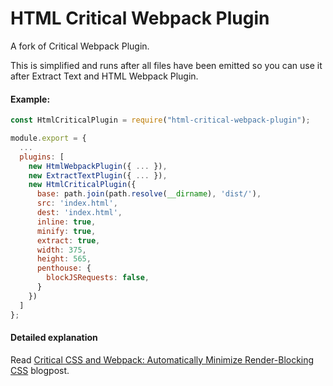 # HTML Critical Webpack Plugin  

A fork of Critical Webpack Plugin.

This is simplified and runs after all files have been emitted so you can use it after Extract Text and HTML Webpack Plugin.

#### Example:

```js
const HtmlCriticalPlugin = require("html-critical-webpack-plugin");

module.export = {
  ...
  plugins: [
    new HtmlWebpackPlugin({ ... }),
    new ExtractTextPlugin({ ... }),
    new HtmlCriticalPlugin({
      base: path.join(path.resolve(__dirname), 'dist/'),
      src: 'index.html',
      dest: 'index.html',
      inline: true,
      minify: true,
      extract: true,
      width: 375,
      height: 565,
      penthouse: {
        blockJSRequests: false,
      }
    })
  ] 
};
```

#### Detailed explanation
Read [Critical CSS and Webpack: Automatically Minimize Render-Blocking CSS](https://vuejsdevelopers.com/2017/07/24/critical-css-webpack/) blogpost.
